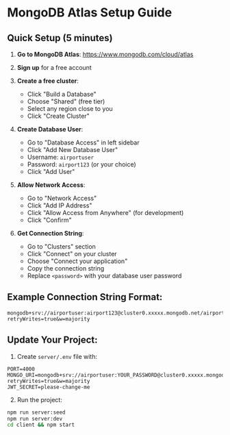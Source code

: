 # MongoDB Atlas Setup Guide

## Quick Setup (5 minutes)

1. **Go to MongoDB Atlas**: https://www.mongodb.com/cloud/atlas
2. **Sign up** for a free account
3. **Create a free cluster**:
   - Click "Build a Database"
   - Choose "Shared" (free tier)
   - Select any region close to you
   - Click "Create Cluster"

4. **Create Database User**:
   - Go to "Database Access" in left sidebar
   - Click "Add New Database User"
   - Username: `airportuser`
   - Password: `airport123` (or your choice)
   - Click "Add User"

5. **Allow Network Access**:
   - Go to "Network Access"
   - Click "Add IP Address"
   - Click "Allow Access from Anywhere" (for development)
   - Click "Confirm"

6. **Get Connection String**:
   - Go to "Clusters" section
   - Click "Connect" on your cluster
   - Choose "Connect your application"
   - Copy the connection string
   - Replace `<password>` with your database user password

## Example Connection String Format:
```
mongodb+srv://airportuser:airport123@cluster0.xxxxx.mongodb.net/airport_issue_portal?retryWrites=true&w=majority
```

## Update Your Project:
1. Create `server/.env` file with:
```
PORT=4000
MONGO_URI=mongodb+srv://airportuser:YOUR_PASSWORD@cluster0.xxxxx.mongodb.net/airport_issue_portal?retryWrites=true&w=majority
JWT_SECRET=please-change-me
```

2. Run the project:
```bash
npm run server:seed
npm run server:dev
cd client && npm start
```
